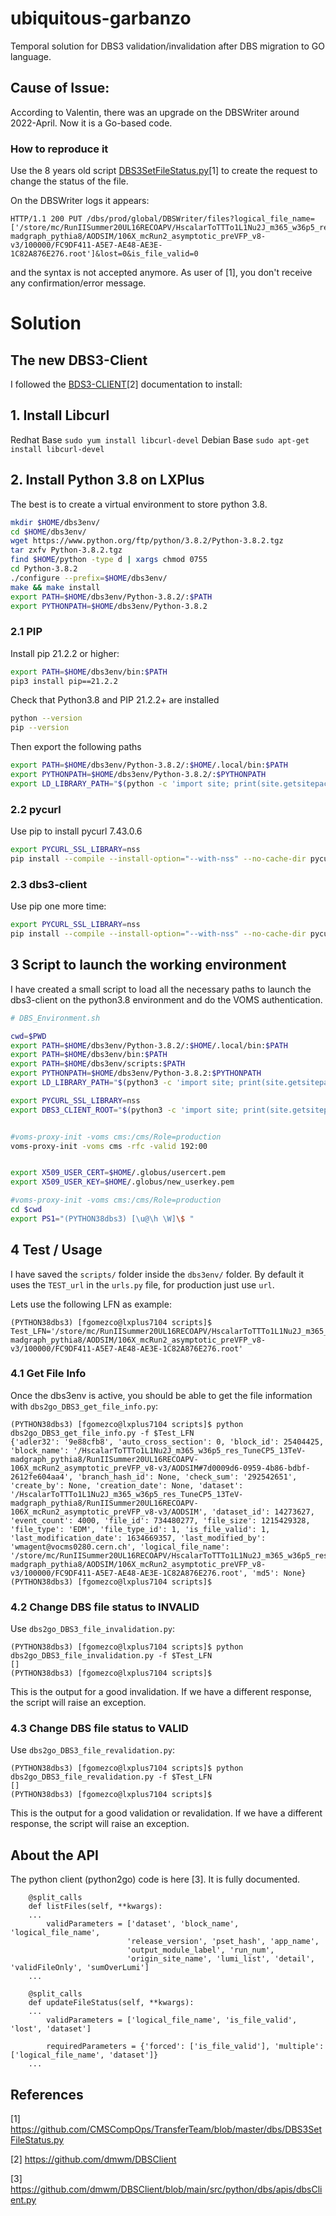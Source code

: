 # ubiquitous-garbanzo
Temporal solution for DBS3 validation/invalidation after DBS migration to GO language.

## Cause of Issue:
According to Valentin, there was an upgrade on the DBSWriter around 2022-April. Now it is a Go-based code.

### How to reproduce it

Use the 8 years old script [DBS3SetFileStatus.py](https://github.com/CMSCompOps/TransferTeam/blob/master/dbs/DBS3SetFileStatus.py
)[1] to create the request to change the status of the file.

On the DBSWriter logs it appears:

```
HTTP/1.1 200 PUT /dbs/prod/global/DBSWriter/files?logical_file_name=['/store/mc/RunIISummer20UL16RECOAPV/HscalarToTTTo1L1Nu2J_m365_w36p5_res_TuneCP5_13TeV-madgraph_pythia8/AODSIM/106X_mcRun2_asymptotic_preVFP_v8-v3/100000/FC9DF411-A5E7-AE48-AE3E-1C82A876E276.root']&lost=0&is_file_valid=0 
```
and the syntax is not accepted anymore.
As user of [1], you don't receive any confirmation/error message.

# Solution

## The new DBS3-Client
I followed the [BDS3-CLIENT](https://github.com/dmwm/DBSClient)[2] documentation to install: 

## 1. Install Libcurl


Redhat Base
`sudo yum install libcurl-devel`
Debian Base
`sudo apt-get install libcurl-devel`

## 2. Install Python 3.8 on LXPlus
The best is to create a virtual environment to store python 3.8.

```sh
mkdir $HOME/dbs3env/
cd $HOME/dbs3env/
wget https://www.python.org/ftp/python/3.8.2/Python-3.8.2.tgz
tar zxfv Python-3.8.2.tgz
find $HOME/python -type d | xargs chmod 0755
cd Python-3.8.2
./configure --prefix=$HOME/dbs3env/
make && make install
export PATH=$HOME/dbs3env/Python-3.8.2/:$PATH
export PYTHONPATH=$HOME/dbs3env/Python-3.8.2
```

### 2.1 PIP
Install pip 21.2.2 or higher:
```sh
export PATH=$HOME/dbs3env/bin:$PATH
pip3 install pip==21.2.2
```
Check that Python3.8 and PIP 21.2.2+ are installed
```sh
python --version
pip --version
```
Then export the following paths
```sh
export PATH=$HOME/dbs3env/Python-3.8.2/:$HOME/.local/bin:$PATH
export PYTHONPATH=$HOME/dbs3env/Python-3.8.2/:$PYTHONPATH
export LD_LIBRARY_PATH="$(python -c 'import site; print(site.getsitepackages()[0])')":$LD_LIBRARY_PATH
```
### 2.2 pycurl
Use pip to install pycurl 7.43.0.6
```sh
export PYCURL_SSL_LIBRARY=nss
pip install --compile --install-option="--with-nss" --no-cache-dir pycurl==7.43.0.6
```
### 2.3 dbs3-client
Use pip one more time:
```sh
export PYCURL_SSL_LIBRARY=nss
pip install --compile --install-option="--with-nss" --no-cache-dir pycurl==7.43.0.6
```


## 3 Script to launch the working environment

I have created a small script to load all the necessary paths to launch the dbs3-client on the python3.8 environment and do the VOMS authentication.

```sh
# DBS_Environment.sh

cwd=$PWD
export PATH=$HOME/dbs3env/Python-3.8.2/:$HOME/.local/bin:$PATH
export PATH=$HOME/dbs3env/bin:$PATH
export PATH=$HOME/dbs3env/scripts:$PATH
export PYTHONPATH=$HOME/dbs3env/Python-3.8.2:$PYTHONPATH
export LD_LIBRARY_PATH="$(python3 -c 'import site; print(site.getsitepackages()[0])')":$LD_LIBRARY_PATH

export PYCURL_SSL_LIBRARY=nss
export DBS3_CLIENT_ROOT="$(python3 -c 'import site; print(site.getsitepackages()[0])')"/dbs/


#voms-proxy-init -voms cms:/cms/Role=production
voms-proxy-init -voms cms -rfc -valid 192:00


export X509_USER_CERT=$HOME/.globus/usercert.pem
export X509_USER_KEY=$HOME/.globus/new_userkey.pem

#voms-proxy-init -voms cms:/cms/Role=production
cd $cwd
export PS1="(PYTHON38dbs3) [\u@\h \W]\$ "
```


## 4 Test / Usage

I have saved the `scripts/` folder inside the `dbs3env/` folder. By default it uses the `TEST_url` in the `urls.py` file, for production just use `url`.


Lets use the following LFN as example:
```
(PYTHON38dbs3) [fgomezco@lxplus7104 scripts]$ Test_LFN='/store/mc/RunIISummer20UL16RECOAPV/HscalarToTTTo1L1Nu2J_m365_w36p5_res_TuneCP5_13TeV-madgraph_pythia8/AODSIM/106X_mcRun2_asymptotic_preVFP_v8-v3/100000/FC9DF411-A5E7-AE48-AE3E-1C82A876E276.root'
```
### 4.1 Get File Info
Once the dbs3env is active, you should be able to get the file information with `dbs2go_DBS3_get_file_info.py`:
```
(PYTHON38dbs3) [fgomezco@lxplus7104 scripts]$ python dbs2go_DBS3_get_file_info.py -f $Test_LFN
{'adler32': '9e88cfb8', 'auto_cross_section': 0, 'block_id': 25404425, 'block_name': '/HscalarToTTTo1L1Nu2J_m365_w36p5_res_TuneCP5_13TeV-madgraph_pythia8/RunIISummer20UL16RECOAPV-106X_mcRun2_asymptotic_preVFP_v8-v3/AODSIM#7d0009d6-0959-4b86-bdbf-2612fe604aa4', 'branch_hash_id': None, 'check_sum': '292542651', 'create_by': None, 'creation_date': None, 'dataset': '/HscalarToTTTo1L1Nu2J_m365_w36p5_res_TuneCP5_13TeV-madgraph_pythia8/RunIISummer20UL16RECOAPV-106X_mcRun2_asymptotic_preVFP_v8-v3/AODSIM', 'dataset_id': 14273627, 'event_count': 4000, 'file_id': 734480277, 'file_size': 1215429328, 'file_type': 'EDM', 'file_type_id': 1, 'is_file_valid': 1, 'last_modification_date': 1634669357, 'last_modified_by': 'wmagent@vocms0280.cern.ch', 'logical_file_name': '/store/mc/RunIISummer20UL16RECOAPV/HscalarToTTTo1L1Nu2J_m365_w36p5_res_TuneCP5_13TeV-madgraph_pythia8/AODSIM/106X_mcRun2_asymptotic_preVFP_v8-v3/100000/FC9DF411-A5E7-AE48-AE3E-1C82A876E276.root', 'md5': None}
(PYTHON38dbs3) [fgomezco@lxplus7104 scripts]$ 
```
### 4.2 Change DBS file status to INVALID
Use `dbs2go_DBS3_file_invalidation.py`:
```
(PYTHON38dbs3) [fgomezco@lxplus7104 scripts]$ python dbs2go_DBS3_file_invalidation.py -f $Test_LFN
[]
(PYTHON38dbs3) [fgomezco@lxplus7104 scripts]$ 
```
This is the output for a good invalidation. If we have a different response, the script will raise an exception.

### 4.3 Change DBS file status to VALID
Use `dbs2go_DBS3_file_revalidation.py`:
```
(PYTHON38dbs3) [fgomezco@lxplus7104 scripts]$ python dbs2go_DBS3_file_revalidation.py -f $Test_LFN
[]
(PYTHON38dbs3) [fgomezco@lxplus7104 scripts]$ 
```
This is the output for a good validation or revalidation. If we have a different response, the script will raise an exception.

## About the API

The python client (python2go) code is here [3]. It is fully documented.

```
    @split_calls
    def listFiles(self, **kwargs):
    ...
        validParameters = ['dataset', 'block_name', 'logical_file_name',
                          'release_version', 'pset_hash', 'app_name',
                          'output_module_label', 'run_num',
                          'origin_site_name', 'lumi_list', 'detail', 'validFileOnly', 'sumOverLumi']
    ...
    
    @split_calls
    def updateFileStatus(self, **kwargs):
    ...
        validParameters = ['logical_file_name', 'is_file_valid', 'lost', 'dataset']

        requiredParameters = {'forced': ['is_file_valid'], 'multiple': ['logical_file_name', 'dataset']}
    ...    

```


## References

[1] https://github.com/CMSCompOps/TransferTeam/blob/master/dbs/DBS3SetFileStatus.py

[2] https://github.com/dmwm/DBSClient

[3] https://github.com/dmwm/DBSClient/blob/main/src/python/dbs/apis/dbsClient.py
